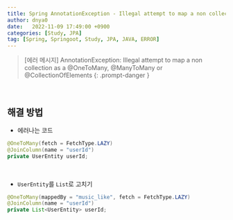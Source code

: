```yaml
---
title: Spring AnnotationException - Illegal attempt to map a non collection as a @OneToMany, @ManyToMany or @CollectionOfElements
author: dnya0
date:   2022-11-09 17:49:00 +0900
categories: [Study, JPA]
tag: [Spring, Springoot, Study, JPA, JAVA, ERROR]
---
```


> [에러 메시지] AnnotationException: Illegal attempt to map a non collection as a @OneToMany, @ManyToMany or @CollectionOfElements
{: .prompt-danger }

<br>

## 해결 방법

- 에러나는 코드

```java
@OneToMany(fetch = FetchType.LAZY)
@JoinColumn(name = "userId")
private UserEntity userId;
```

<br>

- `UserEntity`를 `List`로 고치기

```java
@OneToMany(mappedBy = "music_like", fetch = FetchType.LAZY)
@JoinColumn(name = "userId")
private List<UserEntity> userId;
```